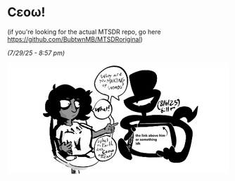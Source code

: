 # Cεoω!

(if you're looking for the actual MTSDR repo, go here https://github.com/BubtwnMB/MTSDRoriginal)

*(7/29/25 - 8:57 pm)*

![\[XE\] \[XE\]](https://github.com/BubtwnMB/MTSDR/blob/main/whydoesthatevenmatter.png)
